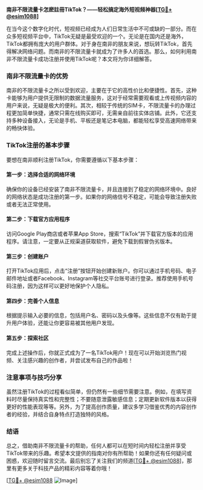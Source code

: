 **南非不限流量卡怎麽註冊TikTok？——轻松搞定海外短视频神器[[TG💪+ @esim1088](https://t.me/s/esim1088)]**

在当今这个数字化时代，短视频已经成为人们日常生活中不可或缺的一部分。而在众多短视频平台中，TikTok无疑是最受欢迎的一个。无论是在国内还是海外，TikTok都拥有庞大的用户群体。对于身在南非的朋友来说，想玩转TikTok，首先得解决网络问题。而南非的不限流量卡就成为了许多人的首选。那么，如何利用南非不限流量卡成功注册并使用TikTok呢？本文将为你详细解答。

### 南非不限流量卡的优势

南非的不限流量卡之所以受到欢迎，主要在于它的高性价比和便捷性。首先，这种卡能够为用户提供无限制的数据流量服务，这对于经常需要观看或上传视频内容的用户来说，无疑是极大的便利。其次，相较于传统的SIM卡，不限流量卡的办理过程更加简单快捷，通常只需在线购买即可，无需亲自前往实体店铺。此外，它还支持多种设备接入，无论是手机、平板还是笔记本电脑，都能轻松享受高速网络带来的畅快体验。

### TikTok注册的基本步骤

要想在南非顺利注册TikTok，你需要遵循以下基本步骤：

#### 第一步：选择合适的网络环境
确保你的设备已经安装了南非不限流量卡，并且连接到了稳定的网络环境中。良好的网络状态是成功注册的第一步。如果你的网络信号不稳定，可能会导致注册失败或者无法正常使用。

#### 第二步：下载官方应用程序
访问Google Play商店或者苹果App Store，搜索“TikTok”并下载官方版本的应用程序。请注意，一定要从正规渠道获取软件，避免下载到假冒伪劣版本。

#### 第三步：创建账户
打开TikTok应用后，点击“注册”按钮开始创建新账户。你可以通过手机号码、电子邮件地址或者Facebook、Instagram等社交平台账号进行登录。推荐使用手机号码注册，因为这样可以更好地保护个人隐私。

#### 第四步：完善个人信息
根据提示输入必要的信息，包括用户名、密码以及头像等。这些信息不仅有助于提升用户体验，还能让你更容易被其他用户发现。

#### 第五步：探索社区
完成上述操作后，你就正式成为了一名TikTok用户！现在可以开始浏览热门视频、关注感兴趣的创作者，并尝试发布自己的作品啦！

### 注意事项与技巧分享

虽然注册TikTok的过程看似简单，但仍然有一些细节需要注意。例如，在填写资料时尽量保持真实性和完整性；不要随意泄露敏感信息；定期更新软件版本以获得更好的性能表现等等。另外，为了提高创作质量，建议多学习借鉴优秀的内容创作者的经验，并结合自身特点打造独特的风格。

### 结语

总之，借助南非不限流量卡的帮助，任何人都可以在短时间内轻松注册并享受TikTok带来的乐趣。希望本文提供的指南对你有所帮助！如果你还有任何疑问或困惑，欢迎随时留言交流。最后别忘了关注我们的频道[[TG💪+ @esim1088](https://t.me/s/esim1088)]，那里有更多关于科技产品的精彩内容等着你哦！

[[TG💪+ @esim1088](https://t.me/s/esim1088) ![Image](https://i.postimg.cc/4NQfJmqS/Snipaste-2025-05-13-00-14-12.png)]